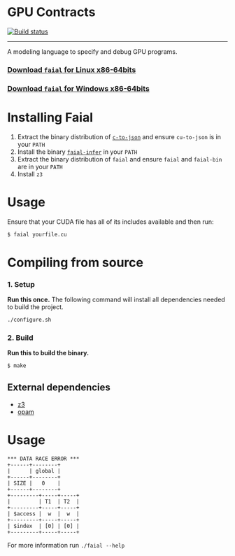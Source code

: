 # GPU Contracts

[![Build status](https://ci.appveyor.com/api/projects/status/n2uv6o1mpl18w5ir?svg=true)](https://ci.appveyor.com/project/cogumbreiro/faial)

---

A modeling language to specify and debug GPU programs.

### [Download `faial` for Linux x86-64bits](https://gitlab.com/umb-svl/faial/-/jobs/artifacts/master/download?job=build-dist)

### [Download `faial` for Windows x86-64bits](https://ci.appveyor.com/api/projects/cogumbreiro/faial/artifacts/faial-win64.zip)

# Installing Faial

1. Extract the binary distribution of [`c-to-json`](https://gitlab.com/umb-svl/c-to-json) and ensure `cu-to-json` is in your `PATH`
2. Install the binary [`faial-infer`](https://gitlab.com/umb-svl/faial-infer/) in your `PATH`
3. Extract the binary distribution of `faial` and ensure `faial` and `faial-bin` are in your `PATH`
4. Install `z3`

# Usage

Ensure that your CUDA file has all of its includes available and then run:

```bash
$ faial yourfile.cu
```

# Compiling from source

### 1. Setup

**Run this once.** The following command will install all dependencies needed to build the project.

```bash
./configure.sh
```

### 2. Build

**Run this to build the binary.**

```bash
$ make
```


## External dependencies

* [z3](https://github.com/Z3Prover/z3)
* [opam](https://opam.ocaml.org/)


# Usage

```
*** DATA RACE ERROR ***
+------+--------+
|      | global |
+------+--------+
| SIZE |   0    |
+------+--------+
+---------+-----+-----+
|         | T1  | T2  |
+---------+-----+-----+
| $access |  w  |  w  |
+---------+-----+-----+
| $index  | [0] | [0] |
+---------+-----+-----+
```

For more information run `./faial --help`
